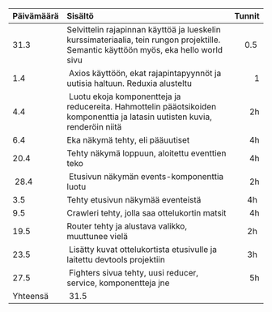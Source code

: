 | Päivämäärä | Sisältö | Tunnit | 
|------------|:---------|--------:|
| 31.3 | Selvittelin rajapinnan käyttöä ja lueskelin kurssimateriaalia, tein rungon projektille. Semantic käyttöön myös, eka hello world sivu | 0.5 |
| 1.4 | Axios käyttöön, ekat rajapintapyynnöt ja uutisia haltuun. Reduxia alusteltu | 1 |
| 4.4 | Luotu ekoja komponentteja ja reducereita. Hahmottelin pääotsikoiden komponenttia ja latasin uutisten kuvia, renderöin niitä | 2h |
| 6.4 | Eka näkymä tehty, eli pääuutiset| 4h |
| 20.4| Tehty näkymä loppuun, aloitettu eventtien teko | 4h|
| 28.4| Etusivun näkymän events-komponenttia luotu | 2h |
| 3.5 | Tehty etusivun näkymää eventeistä | 4h |
| 9.5 | Crawleri tehty, jolla saa ottelukortin matsit | 4h |
| 19.5 | Router tehty ja alustava valikko, muuttunee vielä | 2h |
| 23.5 | Lisätty kuvat ottelukortista etusivulle ja laitettu devtools projektiin | 3h | 
| 27.5 | Fighters sivua tehty, uusi reducer, service, komponentteja jne | 5h |
Yhteensä | 31.5 |
